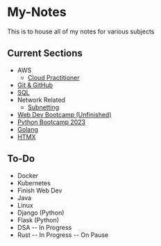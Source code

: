 # My-Notes

This is to house all of my notes for various subjects

## Current Sections

- AWS
  - [Cloud Practitioner](https://github.com/phteven-9094/My-Notes/tree/main/AWS-Related/Cloud%20Practitioner)
- [Git & GitHub](https://github.com/phteven-9094/My-Notes/tree/main/Git%20%26%20GitHub)
- [SQL](https://github.com/phteven-9094/My-Notes/tree/main/SQL)
- Network Related
  - [Subnetting](https://github.com/phteven-9094/My-Notes/tree/main/Network-Related/Subnetting)
- [Web Dev Bootcamp (Unfinished)](https://github.com/phteven-9094/My-Notes/tree/main/Web-Dev-Bootcamp)
- [Python Bootcamp 2023](https://github.com/phteven-9094/My-Notes/tree/main/Python-Bootcamp-2023)
- [Golang](https://github.com/phteven-9094/My-Notes/tree/main/Golang)
- [HTMX](https://github.com/phteven-9094/My-Notes/tree/main/HTMX)

## To-Do

- Docker
- Kubernetes
- Finish Web Dev
- Java
- Linux
- Django (Python)
- Flask (Python)
- DSA -- In Progress
- Rust -- In Progress -- On Pause
